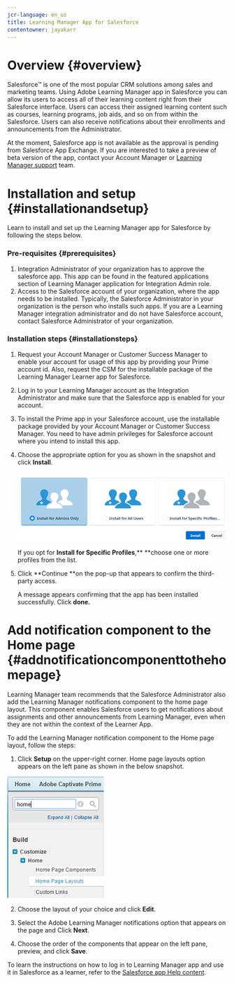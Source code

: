 ```yaml
---
jcr-language: en_us
title: Learning Manager App for Salesforce
contentowner: jayakarr
---
```



# Overview {#overview}

Salesforce™&nbsp;is one of the most popular CRM solutions among sales and marketing teams. Using Adobe Learning Manager app in Salesforce you can allow its users to access all of their learning content right from their Salesforce interface. Users can access their assigned learning content such as courses, learning programs, job aids, and so on from within the Salesforce. Users can also receive notifications about their enrollments and announcements from the Administrator.&nbsp;

At the moment, Salesforce app is not available as the approval is pending from Salesforce App Exchange. If you are interested to take a preview of beta version of the app, contact your Account Manager or [Learning Manager support](../../../../in/contact/enterprise-support.other.md#captivate-prime) team.&nbsp;

# Installation and setup {#installationandsetup}

Learn to install and set up the Learning Manager app for Salesforce by following the steps below.&nbsp;

### Pre-requisites {#prerequisites}

1. Integration Administrator of your organization has to approve the salesforce app. This app can be found in the featured applications section of Learning Manager application for Integration Admin role.&nbsp;
1. Access to the Salesforce account of your organization, where the app needs to be installed. Typically, the Salesforce Administrator in your organization is the person who installs such apps. If you are a Learning Manager integration administrator and do not have Salesforce account, contact Salesforce Administrator of your organization.&nbsp;

### Installation steps {#installationsteps}

1. Request your Account Manager or Customer Success Manager to enable your account for usage of this app by providing your Prime account id. Also, request the CSM for the installable package of the Learning Manager Learner app for Salesforce.  

1. Log in to your Learning Manager account as the Integration Administrator and make sure that the Salesforce app is enabled for your account.  

1. To install the Prime app in your Salesforce account, use the installable package provided by your Account Manager or Customer Success Manager. You need to have admin privileges for Salesforce account where you intend to install this app.  

1. Choose the appropriate option for you as shown in the snapshot and click **Install**.&nbsp;

   ![](assets/install-options.png)

   If you opt for **Install for Specific Profiles**,**&nbsp;**choose one or more profiles from the list.&nbsp;

1. Click **Continue **on the pop-up that appears to confirm the third-party access.&nbsp;

   A message appears confirming that the app has been installed successfully. Click **done.&nbsp;**

# Add notification component to the Home page {#addnotificationcomponenttothehomepage}

Learning Manager team recommends that the Salesforce Administrator also add the Learning Manager notifications component to the home page layout. This component enables Salesforce users to get notifications about assignments and other announcements from Learning Manager, even when they are not within the context of the Learner App.

To add the Learning Manager notification component to the Home page layout, follow the steps:&nbsp;

1. Click&nbsp;**Setup**&nbsp;on the upper-right corner. Home page layouts option appears on the left pane as shown in the below snapshot.&nbsp;

![](assets/homepage-component.png)

2. Choose the layout of your choice and click&nbsp;**Edit**.&nbsp;

3. Select the Adobe Learning Manager notifications option that appears on the page and Click **Next**.&nbsp;

4. Choose the order of the components that appear on the left pane, preview, and click **Save**.&nbsp;

To learn the instructions on how to log in to Learning Manager app and use it in Salesforce as a learner, refer to the [Salesforce app Help content](../../learners/feature-summary/sfdc-app.md).&nbsp;
